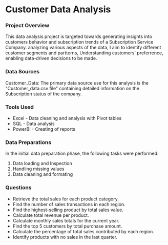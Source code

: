 # Customer Data Analysis

### Project Overview

This data analysis project is targeted towards generating insights into customers behavior and subscription trends of a Subscription Service Company. analyzing various aspects of the data, I aim to identify different customer segments and partterns, Understanding customers' preferrence, enabling data-driven decisions to be made.

### Data Sources

Customer_Data: The primary data source use for this analysis is the "Customer_data.csv file" containing detailed information on the Subscription status of the company.

### Tools Used

- Excel - Data cleaning and analysis with Pivot tables
- SQL - Data analysis
- PowerBI - Creating of reports


### Data Preparations

In the initial data preparation phase, the following tasks were performed:

1. Data loading and Inspection
2. Handling missing values
3. Data cleaning and formating


 ### Questions

- Retrieve the total sales for each product category.
- Find the number of sales transactions in each region.
- Find the highest-selling product by total sales value.
- Calculate total revenue per product.
- Calculate monthly sales totals for the current year.
- Find the top 5 customers by total purchase amount.
- Calculate the percentage of total sales contributed by each region.
- Identify products with no sales in the last quarter. 
 
 

 

